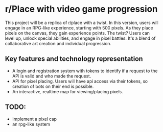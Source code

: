 # r/Place with video game progression

This project will be a replica of r/place with a twist. In this version, users will engage in an RPG-like experience, starting with 500 pixels. As they place pixels on the canvas, they gain experience points. The twist? Users can level up, unlock special abilities, and engage in pixel battles. It's a blend of collaborative art creation and individual progression.

## Key features and technology representation

- A login and registration system with tokens to identify if a request to the API is valid and who made the request.
- API for pixel placing. Users will have api access via their tokens, so creation of bots on their end is possible.
- An interactive, realtime map for viewing/placing pixels.

## TODO:
- Implement a pixel cap
- an rpg-like system
